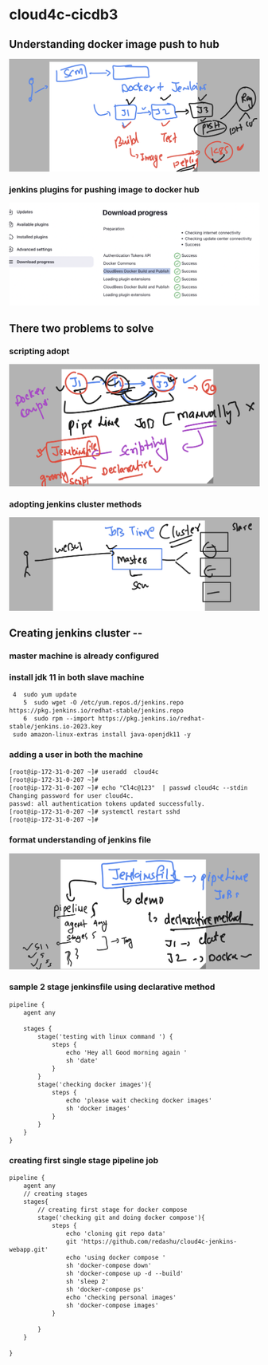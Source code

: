 # cloud4c-cicdb3
## Understanding docker image push to hub 

<img src="push.png">

### jenkins plugins for pushing image to docker hub 

<img src="plugin.png">

## There two problems to solve 

### scripting adopt 

<img src="sc.png">

### adopting jenkins cluster methods 

<img src="cls.png">


## Creating jenkins cluster --

### master machine is already configured 

### install jdk 11 in both slave machine 

```
 4  sudo yum update
    5  sudo wget -O /etc/yum.repos.d/jenkins.repo  https://pkg.jenkins.io/redhat-stable/jenkins.repo
    6  sudo rpm --import https://pkg.jenkins.io/redhat-stable/jenkins.io-2023.key
 sudo amazon-linux-extras install java-openjdk11 -y
```

### adding a user in both the machine 

```
[root@ip-172-31-0-207 ~]# useradd  cloud4c
[root@ip-172-31-0-207 ~]# 
[root@ip-172-31-0-207 ~]# echo "Cl4c@123"  | passwd cloud4c --stdin 
Changing password for user cloud4c.
passwd: all authentication tokens updated successfully.
[root@ip-172-31-0-207 ~]# systemctl restart sshd
[root@ip-172-31-0-207 ~]# 

```

### format understanding of jenkins file 

<img src="format.png">

### sample 2 stage jenkinsfile using declarative method

```
pipeline {
    agent any

    stages {
        stage('testing with linux command ') {
            steps {
                echo 'Hey all Good morning again '
                sh 'date'
            }
        }
        stage('checking docker images'){
            steps {
                echo 'please wait checking docker images'
                sh 'docker images'
            }
        }
    }
}

```

### creating first single stage pipeline job 

```
pipeline {
    agent any
    // creating stages
    stages{
        // creating first stage for docker compose 
        stage('checking git and doing docker compose'){
            steps {
                echo 'cloning git repo data'
                git 'https://github.com/redashu/cloud4c-jenkins-webapp.git'
                echo 'using docker compose '
                sh 'docker-compose down'
                sh 'docker-compose up -d --build'
                sh 'sleep 2'
                sh 'docker-compose ps'
                echo 'checking personal images'
                sh 'docker-compose images'
            }
            
        }
    }
    
}

```
